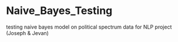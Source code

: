 # Naive_Bayes_Testing
testing naive bayes model on political spectrum data for NLP project (Joseph &amp; Jevan)
